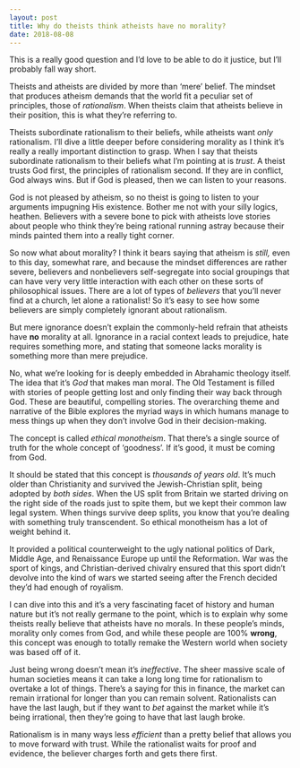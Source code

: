 ```yaml
---
layout: post
title: Why do theists think atheists have no morality?
date: 2018-08-08
---
```


<p>This is a really good question and I’d love to be able to do it justice, but I’ll probably fall way short.</p><p>Theists and atheists are divided by more than ‘mere’ belief. The mindset that produces atheism demands that the world fit a peculiar set of principles, those of <i>rationalism</i>. When theists claim that atheists believe in their position, this is what they’re referring to.</p><p>Theists subordinate rationalism to their beliefs, while atheists want <i>only</i> rationalism. I’ll dive a little deeper before considering morality as I think it’s really a really important distinction to grasp. When I say that theists subordinate rationalism to their beliefs what I’m pointing at is <i>trust</i>. A theist trusts God first, the principles of rationalism second. If they are in conflict, God always wins. But if God is pleased, then we can listen to your reasons.</p><p>God is not pleased by atheism, so no theist is going to listen to your arguments impugning His existence. Bother me not with your silly logics, heathen. Believers with a severe bone to pick with atheists love stories about people who think they’re being rational running astray because their minds painted them into a really tight corner.</p><p>So now what about morality? I think it bears saying that atheism is <i>still,</i> even to this day, somewhat rare, and because the mindset differences are rather severe, believers and nonbelievers self-segregate into social groupings that can have very very little interaction with each other on these sorts of philosophical issues. There are a lot of types of <i>believers</i> that you’ll never find at a church, let alone a rationalist! So it’s easy to see how some believers are simply completely ignorant about rationalism.</p><p>But mere ignorance doesn’t explain the commonly-held refrain that atheists have <b>no</b> morality at all. Ignorance in a racial context leads to prejudice, hate requires something more, and stating that someone lacks morality is something more than mere prejudice.</p><p>No, what we’re looking for is deeply embedded in Abrahamic theology itself. The idea that it’s <i>God</i> that makes man moral. The Old Testament is filled with stories of people getting lost and only finding their way back through God. These are beautiful, compelling stories. The overarching theme and narrative of the Bible explores the myriad ways in which humans manage to mess things up when they don’t involve God in their decision-making.</p><p>The concept is called <i>ethical monotheism</i>. That there’s a single source of truth for the whole concept of ‘goodness’. If it’s good, it must be coming from God.</p><p>It should be stated that this concept is <i>thousands of years old</i>. It’s much older than Christianity and survived the Jewish-Christian split, being adopted by <i>both sides</i>. When the US split from Britain we started driving on the right side of the roads just to spite them, but we kept their common law legal system. When things survive deep splits, you know that you’re dealing with something truly transcendent. So ethical monotheism has a lot of weight behind it.</p><p>It provided a political counterweight to the ugly national politics of Dark, Middle Age, and Renaissance Europe up until the Reformation. War was the sport of kings, and Christian-derived chivalry ensured that this sport didn’t devolve into the kind of wars we started seeing after the French decided they’d had enough of royalism.</p><p>I can dive into this and it’s a very fascinating facet of history and human nature but it’s not really germane to the point, which is to explain why some theists really believe that atheists have no morals. In these people’s minds, morality only comes from God, and while these people are 100% <b>wrong</b>, this concept was enough to totally remake the Western world when society was based off of it.</p><p>Just being wrong doesn’t mean it’s <i>ineffective</i>. The sheer massive scale of human societies means it can take a long long time for rationalism to overtake a lot of things. There’s a saying for this in finance, the market can remain irrational for longer than you can remain solvent. Rationalists can have the last laugh, but if they want to <i>bet</i> against the market while it’s being irrational, then they’re going to have that last laugh broke.</p><p>Rationalism is in many ways less <i>efficient</i> than a pretty belief that allows you to move forward with trust. While the rationalist waits for proof and evidence, the believer charges forth and gets there first.</p>
